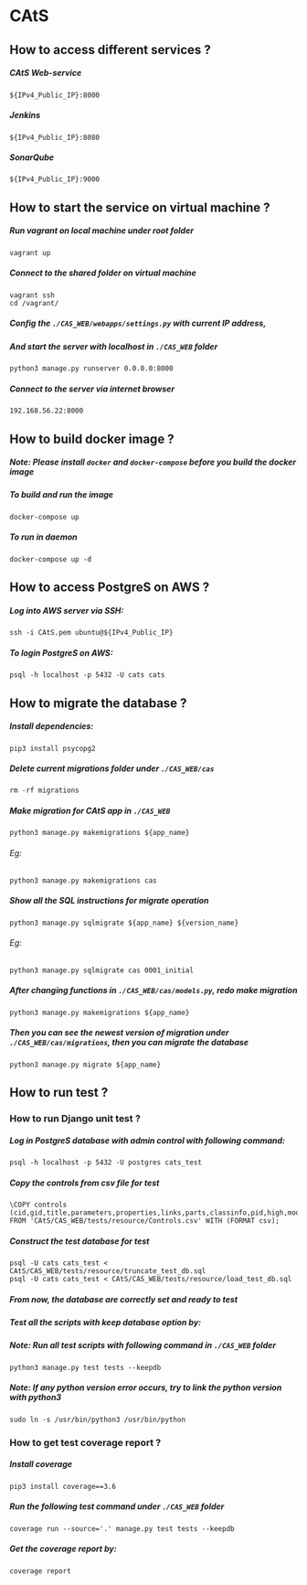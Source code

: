 # CAtS 

## How to access different services ?

##### CAtS Web-service

```
${IPv4_Public_IP}:8000
```

##### Jenkins

```
${IPv4_Public_IP}:8080
```

##### SonarQube

```
${IPv4_Public_IP}:9000
```

## How to start the service on virtual machine ?

##### Run vagrant on local machine under root folder

```
vagrant up
```

##### Connect to the shared folder on virtual machine

```
vagrant ssh
cd /vagrant/
```

##### Config the `./CAS_WEB/webapps/settings.py` with current IP address,

##### And start the server with localhost in `./CAS_WEB` folder

```
python3 manage.py runserver 0.0.0.0:8000
```

##### Connect to the server via internet browser

```
192.168.56.22:8000
```

## How to build docker image ? 

##### Note: Please install `docker` and `docker-compose` before you build the docker image

##### To build and run the image

```
docker-compose up
```

##### To run in daemon

```
docker-compose up -d
```

## How to access PostgreS on AWS ?

##### Log into AWS server via SSH:

```
ssh -i CAtS.pem ubuntu@${IPv4_Public_IP}
```

##### To login PostgreS on AWS:

```
psql -h localhost -p 5432 -U cats cats
```


## How to migrate the database ?

##### Install dependencies:

```
pip3 install psycopg2
```


##### Delete current migrations folder under `./CAS_WEB/cas`

```
rm -rf migrations
```

##### Make migration for CAtS app in `./CAS_WEB`

```
python3 manage.py makemigrations ${app_name}
```

###### Eg: 

```
python3 manage.py makemigrations cas
```

##### Show all the SQL instructions for migrate operation 

```
python3 manage.py sqlmigrate ${app_name} ${version_name}
```

###### Eg: 

```
python3 manage.py sqlmigrate cas 0001_initial
```

##### After changing functions in `./CAS_WEB/cas/models.py`, redo make migration

```
python3 manage.py makemigrations ${app_name}
```

##### Then you can see the newest version of migration under `./CAS_WEB/cas/migrations`, then you can migrate the database

```
python3 manage.py migrate ${app_name}
```

## How to run test ?

### How to run Django unit test ?

##### Log in PostgreS database with admin control with following command: 
```
psql -h localhost -p 5432 -U postgres cats_test
```

##### Copy the controls from csv file for test
```
\COPY controls (cid,gid,title,parameters,properties,links,parts,classinfo,pid,high,moderate,low,id) FROM 'CAtS/CAS_WEB/tests/resource/Controls.csv' WITH (FORMAT csv);
```

##### Construct the test database for test
```
psql -U cats cats_test < CAtS/CAS_WEB/tests/resource/truncate_test_db.sql
psql -U cats cats_test < CAtS/CAS_WEB/tests/resource/load_test_db.sql
```

##### From now, the database are correctly set and ready to test

##### Test all the scripts with keep database option by:
##### Note: Run all test scripts with following command in `./CAS_WEB` folder
```
python3 manage.py test tests --keepdb
```
##### Note: If any python version error occurs, try to link the python version with python3
```
sudo ln -s /usr/bin/python3 /usr/bin/python
```

### How to get test coverage report ?

##### Install coverage
```
pip3 install coverage==3.6
```
##### Run the following test command under `./CAS_WEB` folder
```
coverage run --source='.' manage.py test tests --keepdb
```
##### Get the coverage report by:
```
coverage report
```




















